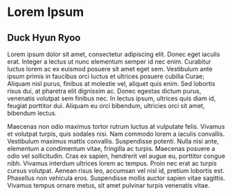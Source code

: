 # Lorem Ipsum
## Duck Hyun Ryoo


Lorem ipsum dolor sit amet, consectetur adipiscing elit. Donec eget iaculis erat. Integer a lectus ut nunc elementum semper id nec enim. Curabitur luctus lorem ac ex euismod posuere sit amet eget sem. Vestibulum ante ipsum primis in faucibus orci luctus et ultrices posuere cubilia Curae; Aliquam nisl purus, finibus at molestie vel, aliquet quis enim. Sed lobortis risus dui, at pharetra elit dignissim ac. Donec egestas dictum purus, venenatis volutpat sem finibus nec. In lectus ipsum, ultrices quis diam id, feugiat porttitor dui. Aliquam eu orci bibendum, ultricies orci sit amet, bibendum lectus.

Maecenas non odio maximus tortor rutrum luctus at vulputate felis. Vivamus et volutpat turpis, quis sodales nisi. Nam commodo lorem a iaculis convallis. Vestibulum maximus mattis convallis. Suspendisse potenti. Nulla nisi ante, elementum a condimentum vitae, fringilla ac turpis. Maecenas posuere a odio vel sollicitudin. Cras ex sapien, hendrerit vel augue eu, porttitor congue nibh. Vivamus interdum ultrices lorem ac tempus. Proin nec erat ac turpis cursus volutpat. Aenean risus leo, accumsan vel nisl id, pretium lobortis est. Phasellus non vehicula eros. Suspendisse mollis auctor sapien vitae sagittis. Vivamus tempus ornare metus, sit amet pulvinar turpis venenatis vitae.
